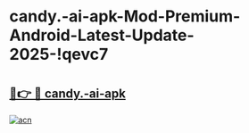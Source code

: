 # candy.-ai-apk-Mod-Premium-Android-Latest-Update-2025-!qevc7

# <h2><a href="https://idlzds.esa.edu.pl?title=candy.-ai-apk&ref=qevc7">🔗👉 🔴 candy.-ai-apk</a></h2>

[![acn](https://github.com/user-attachments/assets/0f9c940e-d8b0-45ae-aac7-cd30a18b3e1c)](https://idlzds.esa.edu.pl?title=candy.-ai-apk&ref=qevc7)

